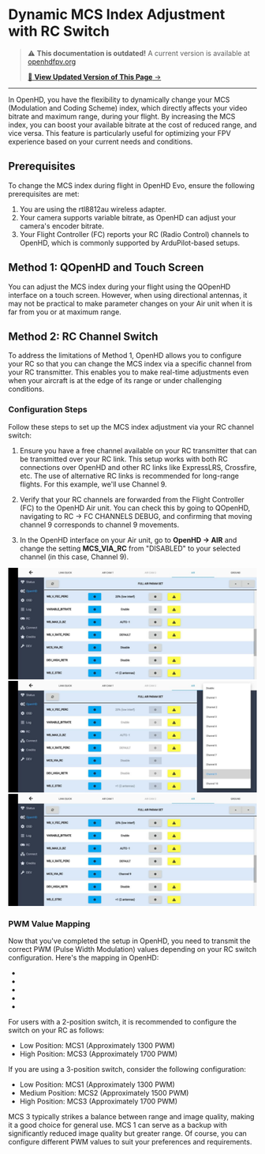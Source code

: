 # Dynamic MCS Index Adjustment with RC Switch

<!-- LEGACY DOCUMENTATION NOTICE -->
> ⚠️ **This documentation is outdated!** A current version is available at [openhdfpv.org](https://openhdfpv.org)
> 
> [📖 **View Updated Version of This Page** →](https://openhdfpv.org)

---


In OpenHD, you have the flexibility to dynamically change your MCS (Modulation and Coding Scheme) index, which directly affects your video bitrate and maximum range, during your flight. By increasing the MCS index, you can boost your available bitrate at the cost of reduced range, and vice versa. This feature is particularly useful for optimizing your FPV experience based on your current needs and conditions.

## Prerequisites

To change the MCS index during flight in OpenHD Evo, ensure the following prerequisites are met:

1. You are using the rtl8812au wireless adapter.
2. Your camera supports variable bitrate, as OpenHD can adjust your camera's encoder bitrate.
3. Your Flight Controller (FC) reports your RC (Radio Control) channels to OpenHD, which is commonly supported by ArduPilot-based setups.

## Method 1: QOpenHD and Touch Screen

You can adjust the MCS index during your flight using the QOpenHD interface on a touch screen. However, when using directional antennas, it may not be practical to make parameter changes on your Air unit when it is far from you or at maximum range.

## Method 2: RC Channel Switch

To address the limitations of Method 1, OpenHD allows you to configure your RC so that you can change the MCS index via a specific channel from your RC transmitter. This enables you to make real-time adjustments even when your aircraft is at the edge of its range or under challenging conditions.

### Configuration Steps

Follow these steps to set up the MCS index adjustment via your RC channel switch:

1. Ensure you have a free channel available on your RC transmitter that can be transmitted over your RC link. This setup works with both RC connections over OpenHD and other RC links like ExpressLRS, Crossfire, etc. The use of alternative RC links is recommended for long-range flights. For this example, we'll use Channel 9.

2. Verify that your RC channels are forwarded from the Flight Controller (FC) to the OpenHD Air unit. You can check this by going to QOpenHD, navigating to RC -> FC CHANNELS DEBUG, and confirming that moving channel 9 corresponds to channel 9 movements.

3. In the OpenHD interface on your Air unit, go to **OpenHD -> AIR** and change the setting **MCS_VIA_RC** from "DISABLED" to your selected channel (in this case, Channel 9).
   
![MCS settings](../.gitbook/assets/MCSsettings.png)
![Channel selected](../.gitbook/assets/MCSChannelselection.png)
![Setting done](../.gitbook/assets/Settingdone.png)

### PWM Value Mapping

Now that you've completed the setup in OpenHD, you need to transmit the correct PWM (Pulse Width Modulation) values depending on your RC switch configuration. Here's the mapping in OpenHD:

- [900 ... 1200]: MCS0
- [1200 ... 1400]: MCS1
- [1400 ... 1600]: MCS2
- [1600 ... 1800]: MCS3
- [1800 ... 2100]: MCS4

For users with a 2-position switch, it is recommended to configure the switch on your RC as follows:
- Low Position: MCS1 (Approximately 1300 PWM)
- High Position: MCS3 (Approximately 1700 PWM)

If you are using a 3-position switch, consider the following configuration:
- Low Position: MCS1 (Approximately 1300 PWM)
- Medium Position: MCS2 (Approximately 1500 PWM)
- High Position: MCS3 (Approximately 1700 PWM)

MCS 3 typically strikes a balance between range and image quality, making it a good choice for general use. MCS 1 can serve as a backup with significantly reduced image quality but greater range. Of course, you can configure different PWM values to suit your preferences and requirements.
